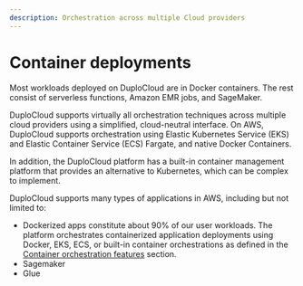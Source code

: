 ```yaml
---
description: Orchestration across multiple Cloud providers
---
```


# Container deployments

Most workloads deployed on DuploCloud are in Docker containers. The rest consist of serverless functions, Amazon EMR jobs, and SageMaker.&#x20;

DuploCloud supports virtually all orchestration techniques across multiple cloud providers using a simplified, cloud-neutral interface. On AWS, DuploCloud supports orchestration using Elastic Kubernetes Service (EKS) and Elastic Container Service (ECS) Fargate, and native Docker Containers.

In addition, the DuploCloud platform has a built-in container management platform that provides an alternative to Kubernetes, which can be complex to implement.  &#x20;

DuploCloud supports many types of applications in AWS, including but not limited to:

* Dockerized apps constitute about 90% of our user workloads. The platform orchestrates containerized application deployments using Docker, EKS, ECS, or built-in container orchestrations as defined in the [Container orchestration features](../../gcp/container-deployments/container-orchestrators.md) section.
* Sagemaker
* Glue&#x20;
